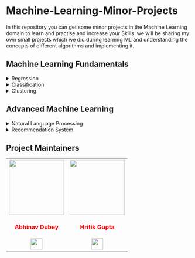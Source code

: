 # Machine-Learning-Minor-Projects

In this repository you can get some minor projects in the Machine Learning domain to learn and practise and increase your Skills. we will be sharing my own small projects which we did during learning ML and understanding the concepts of different algorithms and implementing it.

## Machine Learning Fundamentals

<details>
<summary>Regression</summary>

- **Linear Regression**:

  - <a href="https://github.com/Abhinav-26/Machine-Learning-Minor-Projects/tree/master/Machine%20Learning%20Fundamentals/Regression/Linear%20Regression/Co2%20Emission%20Prediction">1. Co2 Emission Prediction</a><br>
    In this directory you can see a basic machine learning model on Carbon Dioxide Emission Prediction which has been created by using Linear Regression.<br><br>

- **Logistic Regression**

  - <a href="https://github.com/Abhinav-26/Machine-Learning-Minor-Projects/tree/master/Machine%20Learning%20Fundamentals/Regression/Logistic%20Regression/Logistic%20Regression%20on%20Churn%20Dataset">2. Logistic Regression on Churn Dataset</a><br>
    In this directory you can see a basic prediction using the concept of Logistic Regression. we have used the Churn dataset for predicting customer's churn.<br><br>

- **Logistic Regression, Decision Tree and K-Nearest-Neighbors**

  - <a href="https://github.com/Abhinav-26/Machine-Learning-Minor-Projects/tree/master/Machine%20Learning%20Fundamentals/Regression/Phone%20Price%20Range%20Prediction">3. Phone Price Prediction</a><br>
    In this directory we have created a model for predicting the range of price of a phone. The range lies between 1,2,3 (low, medium and high) budgets. We have implemented the concepts of Univariate Feature Selection and Feature Importance for selecting features from the dataset and then created a model for prediction. Also, we have used Logistic Regression, Decision Tree and KNN algorithms and we got better accuracy by using Logistic Regression in this case. We got accuracy around 96% for that.<br><br>

  - <a href ="https://github.com/Abhinav-26/Machine-Learning-Minor-Projects/tree/master/Iris%20Flower%20Classification"> 4. Iris Flower Analysis</a><br>
  In this ML project , a classification model is made to detect the types of Iris flower. The Iris flower has three classes - Iris setosa, Iris versicolor and Iris virginica.These types of iris flower has different petal lengths & widths, and different sepal lengths & widths. The dataset contains 50 instances of each of these. Logistic Regression, Decision Trees, and K-Nearest Neighbor Algorithms were all used to get accurate and reliable results.
  Conclusion : One class is linearly separable from the others 2;latter are not linearly separable from each other.<br><br>
  </details>

<details>
<summary>Classification</summary>

- **Computer Vision**

  - <a href="https://github.com/Abhinav-26/Machine-Learning-Minor-Projects/tree/master/Machine%20Learning%20Fundamentals/Classification/Computer%20Vision/Dog's%20Breed%20Prediction%20Using%20Transfer%20Learning">5. Dog's Breed Prediction Using Transfer Learning</a><br>
    In this directory we have simply used the pre-trained weights and applied the concept of transfer learning for making our prediction easy. We have used three pre-trained models in this minor project ie, <b>VGG16</b>, <b>Inception_v3</b> and <b>ResNet50</b> for predicting the breed of dog. In the File <b>Prediction Comparision</b> I have used the three models for the same image to check which gives the better accuracy and we concluded we got the best accurcay by Inception_v3 model.

  - <a href="https://github.com/Abhinav-26/Machine-Learning-Minor-Projects/tree/master/Machine%20Learning%20Fundamentals/Classification/Computer%20Vision/Cat-Dog%20Prediction%20using%20CNN">6. Cat-Dog Prediction Using CNN</a><br>
    In this Project I have build a Cat-Dog Prediction model using the concepts of CNN. This is a very basic project of CNN, DeepLearning. This is one of the most beginner friendly project that every beginner usually builds. This project will help you to clear the basic concepts CNN and how it can be implemented in image classification.

  - <a href="https://github.com/Abhinav-26/Machine-Learning-Minor-Projects/tree/master/Machine%20Learning%20Fundamentals/Classification/Computer%20Vision/Image%20to%20PencilSketch"> 7. Image To PencilSketch. </a><br>

    We need to read the image in RGB format and then convert it into a grayscale image, or a classic black/white photo.
    Then the next thing to do is invert the grayscale image (negative image), this will be our inverted grayscale image. This enhances the details.
    Then we can finally create the pencilsketch by mixing the grayscale image with inverted blurry image.
    This can be done by dividing the grayscale image by the inverted blurry image.
    We will need Python's OpenCV library for this.<br><br>

- **Decision Tree**
  - <a href="https://github.com/Abhinav-26/Machine-Learning-Minor-Projects/tree/master/Machine%20Learning%20Fundamentals/Classification/Decision%20Tree/Drug%20Prescription%20Using%20DecisionTree">8. Drug Prescription using Decision Tree</a><br>
    In this directory we have created a model for predicting the drug which needs to be given to patients having the same disease as per the previous experience. The model created has 100% accuracy, tested on the 30 of the dataset which was not given for training.<br><br>

- **K-Nearest-Neighbors**
  - <a href="https://github.com/Abhinav-26/Machine-Learning-Minor-Projects/tree/master/Machine%20Learning%20Fundamentals/Classification/K-Nearest-Neighbors/Service%20Classification%20with%20K-Nearest%20Neighbors">9. K-Nearest Neighbors</a><br>
    In this directory a basic machine learning model is being created for classifying the class of the new customers among
    1- Basic Service, 2- E-Service, 3- Plus Service, 4-Total Service.<br><br>

- **Linear Discriminant Analysis**
  - <a href="https://github.com/Abhinav-26/Machine-Learning-Minor-Projects/tree/master/Machine%20Learning%20Fundamentals/Classification/Linear%20Discriminant%20Analysis/Feature%20Selection%20and%20Modelling%20on%20KDDCup%20Network%20Intrusion%20Dataset">10. Feature Selection and Modelling on KDDCup Network Intrusion Dataset</a><br>

    In this project we created a Machine Learning model to check the network is under attack or not. We have used following five feature selection techniques in a sequence to extract the best features from the dataset.

  - Correlation based feature selection
  - Univariate Feature Selection
  - Recursive Feature Elimination (RFE)
  - Principle Component Analysis (PCA)
  - Linear Discriminant Analysis (LDA)<br>

- **Support Vector Machines**
  - <a href="https://github.com/Abhinav-26/Machine-Learning-Minor-Projects/tree/master/Machine%20Learning%20Fundamentals/Classification/Support%20Vector%20Machines/SVM%20Cancer%20Prediction">11. SVM Cancer Prediction</a><br>
    In this directory we have created a model using SVM algorithm. The dataset used for creating the model is a record of cell samples of the patients. The dataset consists of 699 records and we got accuracy around 95% with accuracy_score and f1 score.<br><br>

    </details>

<details>
<summary>Clustering</summary>

- **Hierarchical Clustering**
  - <a href="https://github.com/Abhinav-26/Machine-Learning-Minor-Projects/tree/master/Machine%20Learning%20Fundamentals/Clustering/Hierarchical%20Clustering/Cars%20Segmentation%20using%20Hierarchical%20Clustering">12. Cars Segmentation using Hierarchical Clustering</a><br>
    In this directory we have created a car segmentation which may help you to classify the kinds of cars are more popular among customers and may help you to launch your car as per the survey. For this minor project we used the concept Hierarchical Clustering.<br><br>

- **K-Means Clustering**
  - <a href="https://github.com/Abhinav-26/Machine-Learning-Minor-Projects/tree/master/Machine%20Learning%20Fundamentals/Clustering/K-Means%20Clustering/Coustomer%20Segmentation%20using%20K-Means%20Clustering">13. Customer Segmentation Using K-means Clustering</a><br>

    In this directory we have used the concept of K-means Clustering and made a model using customer segmentation dataset. It helps to cluster records on the basis of graph plotted.<br><br>

</details>

## Advanced Machine Learning

<details>

<summary>Natural Language Processing<br></summary>

- <a href="https://github.com/Abhinav-26/Machine-Learning-Minor-Projects/tree/master/Advanced%20Machine%20Learning/Natural%20Language%20Processing/Reddit's%20Flair%20Detection%20with%20Transfer%20Learning%20%2B%20EDA">14. Reddit's Flair Detection with Transfer Learning + EDA</a><br>

In this directory we have created a Reddits Flair Detector. Here we are not letting the Embedding Layer to initialize it's random weights. We are using a TRANSFER LEARNING approach to train the model. We are using FastText crawl embeddings for transfer learning. These are pre-trained word embeddings trained and released by Facebook after training on 2 million words.<br><br>
</details>

<details>
<summary>Recommendation System</summary>


- <a href="https://github.com/Abhinav-26/Machine-Learning-Minor-Projects/tree/master/Advanced%20Machine%20Learning/Recommendation%20Systems/Movie%20Recomendation">15. Movie Recommendation</a><br>

  In this directory we have created a Movie Recommendation system using the concept of content based recommendation system. The dataset used is very large and hence it cannot be directly Uploaded into GitHub. But you can download the data directly from <a href="https://s3-api.us-geo.objectstorage.softlayer.net/cf-courses-data/CognitiveClass/ML0101ENv3/labs/moviedataset.zip">here</a>. Unzip the data and use the respected csv files.<br>

</details>

## Project Maintainers

<table>
<tr>

<td align="center"><a href="https://github.com/Abhinav-26"><img src="https://avatars.githubusercontent.com/u/48083659?v=4" width=150px height=150px /></a></br> <h4 style="color:red;">Abhinav Dubey</h4>
<a href="https://www.linkedin.com/in/abhinavd26/"><img src="https://mpng.subpng.com/20180324/vhe/kisspng-linkedin-computer-icons-logo-social-networking-ser-facebook-5ab6ebfe5f5397.2333748215219374063905.jpg" width="32px" height="32px"></a></td>

<td align="center" ><a href="https://github.com/hritik7080"><img src="https://avatars.githubusercontent.com/u/41755284?v=4" width=150px height=150px /></a></br> <h4 style="color:red;">Hritik Gupta</h4>
<a href="https://www.linkedin.com/in/hritik7080/"><img src="https://mpng.subpng.com/20180324/vhe/kisspng-linkedin-computer-icons-logo-social-networking-ser-facebook-5ab6ebfe5f5397.2333748215219374063905.jpg" width="32px" height="32px"></a></td>

</tr>
</table>
